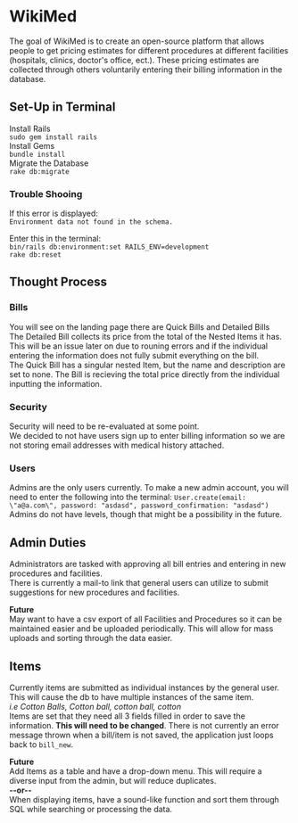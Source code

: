 # WikiMed
The goal of WikiMed is to create an open-source platform that allows people to get pricing estimates for different procedures at different facilities 
(hospitals, clinics, doctor's office, ect.). These pricing estimates are collected through others voluntarily entering their billing information in
the database. 

## Set-Up in Terminal
Install Rails  
    ```sudo gem install rails```  
Install Gems  
    ```bundle install```  
Migrate the Database  
    ```rake db:migrate```  

### Trouble Shooing
If this error is displayed:  
`Environment data not found in the schema.`

Enter this in the terminal:  
`bin/rails db:environment:set RAILS_ENV=development`  
`rake db:reset `   

## Thought Process
### Bills 
You will see on the landing page there are Quick Bills and Detailed Bills  
The Detailed Bill collects its price from the total of the Nested Items it has. This will be an issue later on due to rouning errors and if the individual 
entering the information does not fully submit everything on the bill.  
The Quick Bill has a singular nested Item, but the name and description are set to none. The Bill is recieving the total price directly from the 
individual inputting the information. 

### Security
Security will need to be re-evaluated at some point.  
We decided to not have users sign up to enter billing information so we are not storing email addresses with medical history attached. 

### Users
Admins are the only users currently. To make a new admin account, you will need to enter the following into the terminal:
    `User.create(email: \"a@a.com\", password: "asdasd", password_confirmation: "asdasd")`  
Admins do not have levels, though that might be a possibility in the future.   

## Admin Duties
Administrators are tasked with approving all bill entries and entering in new procedures and facilities.  
There is currently a mail-to link that general users can utilize to submit suggestions for new procedures and facilities.  
  
**Future**  
May want to have a csv export of all Facilities and Procedures so it can be maintained easier and be uploaded periodically. This will allow for mass
uploads and sorting through the data easier. 

## Items
Currently items are submitted as individual instances by the general user. This will cause the db to have multiple instances of the same item.  
*i.e Cotton Balls, Cotton ball, cotton ball, cotton*  
Items are set that they need all 3 fields filled in order to save the information. **This will need to be changed**. There is not currently an error 
message thrown when a bill/item is not saved, the application just loops back to `bill_new`.

**Future**  
Add Items as a table and have a drop-down menu. This will require a diverse input from the admin, but will reduce duplicates.  
**--or--**  
When displaying items, have a sound-like function and sort them through SQL while searching or processing the data. 


